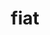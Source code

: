---
category: 4-letters
denotation: null
name: fiat
reference_link: https://www.etymonline.com/word/fiat
root_language: null
root_name: null
title: fiat
type: free
word_sums:
- respelling: fiat
  sum: 'Fiat + '
---